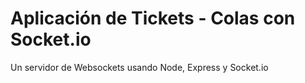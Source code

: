 # Aplicación de Tickets - Colas con Socket.io

Un servidor de Websockets usando Node, Express y Socket.io


